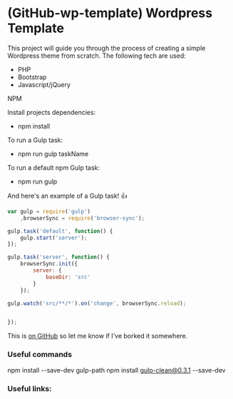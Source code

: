 # (GitHub-wp-template) Wordpress Template

This project will guide you through the process of creating a simple Wordpress theme from scratch. The following tech are used:

 * PHP
 * Bootstrap
 * Javascript/jQuery

NPM

Install projects dependencies:

 * npm install

To run a Gulp task:

 * npm run gulp taskName
 
 
 
To run a default npm Gulp task:

 * npm run gulp
 

And here's an example of a Gulp task! :+1:

```javascript
var gulp = require('gulp')
	,browserSync = require('browser-sync');

gulp.task('default', function() {
	gulp.start('server');
});

gulp.task('server', function() {
	browserSync.init({
		server: {
			baseDir: 'src'
		}
	});

gulp.watch('src/**/*').on('change', browserSync.reload);


});
```


This is [on GitHub](https://github.com/jbt/markdown-editor) so let me know if I've borked it somewhere.

### Useful commands

npm install --save-dev gulp-path
npm install gulp-clean@0.3.1 --save-dev

### Useful links:

